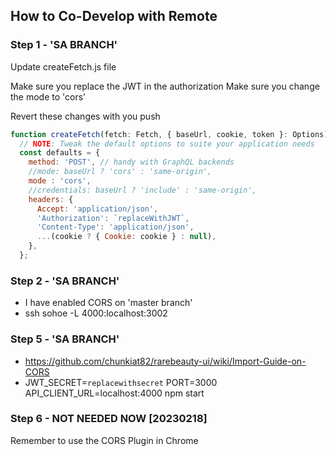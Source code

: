 ## How to Co-Develop with Remote

### Step 1 - 'SA BRANCH'
Update createFetch.js file

Make sure you replace the JWT in the authorization
Make sure you change the mode to 'cors'

Revert these changes with you push

```js
function createFetch(fetch: Fetch, { baseUrl, cookie, token }: Options) {  
  // NOTE: Tweak the default options to suite your application needs  
  const defaults = {
    method: 'POST', // handy with GraphQL backends
    //mode: baseUrl ? 'cors' : 'same-origin',
    mode : 'cors',
    //credentials: baseUrl ? 'include' : 'same-origin',
    headers: {
      Accept: 'application/json',
      'Authorization': `replaceWithJWT`,
      'Content-Type': 'application/json',
      ...(cookie ? { Cookie: cookie } : null),
    },
  };
```

### Step 2 - 'SA BRANCH'
* I have enabled CORS on 'master branch'
* ssh sohoe -L 4000:localhost:3002


### Step 5 - 'SA BRANCH'
* https://github.com/chunkiat82/rarebeauty-ui/wiki/Import-Guide-on-CORS
* JWT_SECRET=`replacewithsecret` PORT=3000 API_CLIENT_URL=localhost:4000 npm start

### Step 6 - NOT NEEDED NOW [20230218]

Remember to use the CORS Plugin in Chrome

